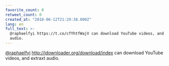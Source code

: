 ```yaml
---
favorite_count: 0
retweet_count: 0
created_at: "2018-06-12T21:29:38.000Z"
lang: en
full_text: >-
  @raphaelfyi https://t.co/cfYhtfWajV can download YouTube videos, and extraxt
  audio.
---
```


[@raphaelfyi](https://twitter.com/raphaelfyi)
<http://jdownloader.org/download/index> can download YouTube videos, and extraxt
audio.
